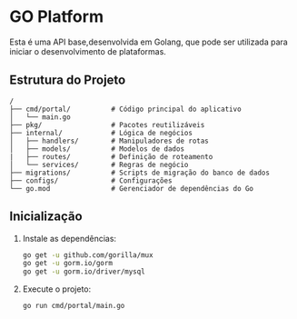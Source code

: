 # GO Platform

Esta é uma API base,desenvolvida em Golang, que pode ser utilizada para iniciar o desenvolvimento de plataformas.

## Estrutura do Projeto
```
/
├── cmd/portal/          # Código principal do aplicativo
│   └── main.go
├── pkg/                 # Pacotes reutilizáveis
├── internal/            # Lógica de negócios
│   ├── handlers/        # Manipuladores de rotas
│   ├── models/          # Modelos de dados
|   ├── routes/          # Definição de roteamento
│   └── services/        # Regras de negócio
├── migrations/          # Scripts de migração do banco de dados
├── configs/             # Configurações
└── go.mod               # Gerenciador de dependências do Go
```

## Inicialização
1. Instale as dependências:
   ```bash
   go get -u github.com/gorilla/mux
   go get -u gorm.io/gorm
   go get -u gorm.io/driver/mysql
   ```
2. Execute o projeto:
   ```bash
   go run cmd/portal/main.go
   ```
